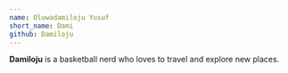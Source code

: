 ```yaml
---
name: Oluwadamiloju Yusuf
short_name: Dami
github: Damiloju
---
```


**Damiloju** is a basketball nerd who loves to travel and explore new places.
